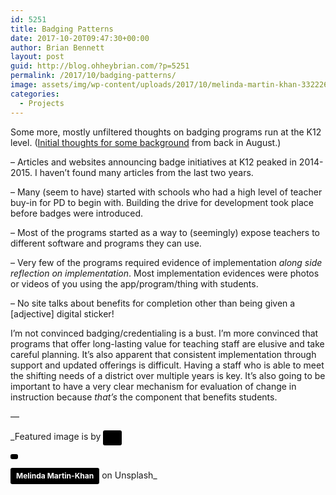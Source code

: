 ```yaml
---
id: 5251
title: Badging Patterns
date: 2017-10-20T09:47:30+00:00
author: Brian Bennett
layout: post
guid: http://blog.ohheybrian.com/?p=5251
permalink: /2017/10/badging-patterns/
image: assets/img/wp-content/uploads/2017/10/melinda-martin-khan-332226.jpg
categories:
  - Projects
---
```

Some more, mostly unfiltered thoughts on badging programs run at the K12 level. ([Initial thoughts for some background](https://blog.ohheybrian.com/2017/03/badges-we-might-want-to-think-about-stinking-badges/) from back in August.)

&#8211; Articles and websites announcing badge initiatives at K12 peaked in 2014-2015. I haven&#8217;t found many articles from the last two years.

&#8211; Many (seem to have) started with schools who had a high level of teacher buy-in for PD to begin with. Building the drive for development took place before badges were introduced.

&#8211; Most of the programs started as a way to (seemingly) expose teachers to different software and programs they can use.

&#8211; Very few of the programs required evidence of implementation _along side reflection on implementation_. Most implementation evidences were photos or videos of you using the app/program/thing with students.

&#8211; No site talks about benefits for completion other than being given a [adjective] digital sticker!

I&#8217;m not convinced badging/credentialing is a bust. I&#8217;m more convinced that programs that offer long-lasting value for teaching staff are elusive and take careful planning. It&#8217;s also apparent that consistent implementation through support and updated offerings is difficult. Having a staff who is able to meet the shifting needs of a district over multiple years is key. It&#8217;s also going to be important to have a very clear mechanism for evaluation of change in instruction because _that&#8217;s_ the component that benefits students.

&#8212;

_Featured image is by <a style="background-color:black;color:white;text-decoration:none;padding:4px 6px;font-family:-apple-system, BlinkMacSystemFont, &quot;San Francisco&quot;, &quot;Helvetica Neue&quot;, Helvetica, Ubuntu, Roboto, Noto, &quot;Segoe UI&quot;, Arial, sans-serif;font-size:12px;font-weight:bold;line-height:1.2;display:inline-block;border-radius:3px;" href="https://unsplash.com/@melindamartinkhan?utm_medium=referral&utm_campaign=photographer-credit&utm_content=creditBadge" target="_blank" rel="noopener noreferrer" title="Download free do whatever you want high-resolution photos from Melinda Martin-Khan"><span style="display:inline-block;padding:2px 3px;"><svg xmlns="http://www.w3.org/2000/svg" style="height:12px;width:auto;position:relative;vertical-align:middle;top:-1px;fill:white;" viewBox="0 0 32 32">

<title>
</title><path d="M20.8 18.1c0 2.7-2.2 4.8-4.8 4.8s-4.8-2.1-4.8-4.8c0-2.7 2.2-4.8 4.8-4.8 2.7.1 4.8 2.2 4.8 4.8zm11.2-7.4v14.9c0 2.3-1.9 4.3-4.3 4.3h-23.4c-2.4 0-4.3-1.9-4.3-4.3v-15c0-2.3 1.9-4.3 4.3-4.3h3.7l.8-2.3c.4-1.1 1.7-2 2.9-2h8.6c1.2 0 2.5.9 2.9 2l.8 2.4h3.7c2.4 0 4.3 1.9 4.3 4.3zm-8.6 7.5c0-4.1-3.3-7.5-7.5-7.5-4.1 0-7.5 3.4-7.5 7.5s3.3 7.5 7.5 7.5c4.2-.1 7.5-3.4 7.5-7.5z"></path></svg></span>

<span style="display:inline-block;padding:2px 3px;">Melinda Martin-Khan</span></a> on Unsplash_
